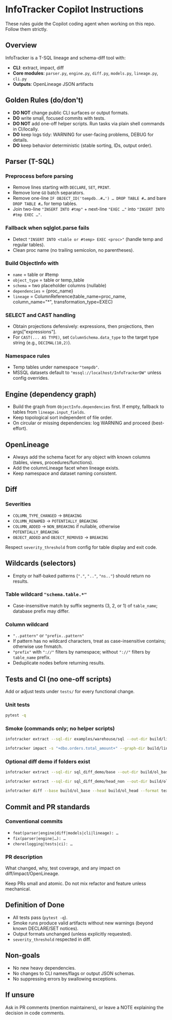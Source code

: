 # InfoTracker Copilot Instructions

These rules guide the Copilot coding agent when working on this repo. Follow them strictly.

## Overview

InfoTracker is a T-SQL lineage and schema-diff tool with:

- **CLI**: extract, impact, diff
- **Core modules**: `parser.py`, `engine.py`, `diff.py`, `models.py`, `lineage.py`, `cli.py`
- **Outputs**: OpenLineage JSON artifacts

## Golden Rules (do/don't)

- **DO NOT** change public CLI surfaces or output formats.
- **DO** write small, focused commits with tests.
- **DO NOT** add one-off helper scripts. Run tasks via plain shell commands in CI/locally.
- **DO** keep logs tidy: WARNING for user-facing problems, DEBUG for details.
- **DO** keep behavior deterministic (stable sorting, IDs, output order).

## Parser (T-SQL)

### Preprocess before parsing

- Remove lines starting with `DECLARE`, `SET`, `PRINT`.
- Remove lone `GO` batch separators.
- Remove one-line `IF OBJECT_ID('tempdb..#…') … DROP TABLE #…` and bare `DROP TABLE #…` for temp tables.
- Join two-line `"INSERT INTO #tmp"` + next-line `"EXEC …"` into `"INSERT INTO #tmp EXEC …"`.

### Fallback when sqlglot.parse fails

- Detect `"INSERT INTO <table or #temp> EXEC <proc>"` (handle temp and regular tables).
- Clean proc name (no trailing semicolon, no parentheses).

### Build ObjectInfo with

- `name` = table or #temp
- `object_type` = table or temp_table
- `schema` = two placeholder columns (nullable)
- `dependencies` = {proc_name}
- `lineage` = ColumnReference(table_name=proc_name, column_name="*", transformation_type=EXEC)

### SELECT and CAST handling

- Obtain projections defensively: expressions, then projections, then args["expressions"].
- For `CAST(... AS TYPE)`, set `ColumnSchema.data_type` to the target type string (e.g., `DECIMAL(10,2)`).

### Namespace rules

- Temp tables under namespace `"tempdb"`.
- MSSQL datasets default to `"mssql://localhost/InfoTrackerDW"` unless config overrides.

## Engine (dependency graph)

- Build the graph from `ObjectInfo.dependencies` first. If empty, fallback to tables from `lineage.input_fields`.
- Keep topological sort independent of file order.
- On circular or missing dependencies: log WARNING and proceed (best-effort).

## OpenLineage

- Always add the schema facet for any object with known columns (tables, views, procedures/functions).
- Add the columnLineage facet when lineage exists.
- Keep namespace and dataset naming consistent.

## Diff

### Severities

- `COLUMN_TYPE_CHANGED` → `BREAKING`
- `COLUMN_RENAMED` → `POTENTIALLY_BREAKING`
- `COLUMN_ADDED` → `NON_BREAKING` if nullable, otherwise `POTENTIALLY_BREAKING`
- `OBJECT_ADDED` and `OBJECT_REMOVED` → `BREAKING`

Respect `severity_threshold` from config for table display and exit code.

## Wildcards (selectors)

- Empty or half-baked patterns (`"."`, `".."`, `"ns.."`) should return no results.

### Table wildcard `"schema.table.*"`

- Case-insensitive match by suffix segments (3, 2, or 1) of `table_name`; database prefix may differ.

### Column wildcard

- `"..pattern"` or `"prefix..pattern"`
- If pattern has no wildcard characters, treat as case-insensitive contains; otherwise use fnmatch.
- `"prefix"` with `"://"` filters by namespace; without `"://"` filters by `table_name` prefix.
- Deduplicate nodes before returning results.

## Tests and CI (no one-off scripts)

Add or adjust tests under `tests/` for every functional change.

### Unit tests

```bash
pytest -q
```

### Smoke (commands only; no helper scripts)

```bash
infotracker extract --sql-dir examples/warehouse/sql --out-dir build/lineage

infotracker impact -s "+dbo.orders.total_amount+" --graph-dir build/lineage --max-depth 2 --format text
```

### Optional diff demo if folders exist

```bash
infotracker extract --sql-dir sql_diff_demo/base --out-dir build/ol_base || true

infotracker extract --sql-dir sql_diff_demo/head_non --out-dir build/ol_head || true

infotracker diff --base build/ol_base --head build/ol_head --format text || true
```

## Commit and PR standards

### Conventional commits

- `feat(parser|engine|diff|models|cli|lineage): …`
- `fix(parser|engine|…): …`
- `chore(logging|tests|ci): …`

### PR description

What changed, why, test coverage, and any impact on diff/impact/OpenLineage.

Keep PRs small and atomic. Do not mix refactor and feature unless mechanical.

## Definition of Done

- All tests pass (`pytest -q`).
- Smoke runs produce valid artifacts without new warnings (beyond known DECLARE/SET notices).
- Output formats unchanged (unless explicitly requested).
- `severity_threshold` respected in diff.

## Non-goals

- No new heavy dependencies.
- No changes to CLI names/flags or output JSON schemas.
- No suppressing errors by swallowing exceptions.

## If unsure

Ask in PR comments (mention maintainers), or leave a NOTE explaining the decision in code comments.